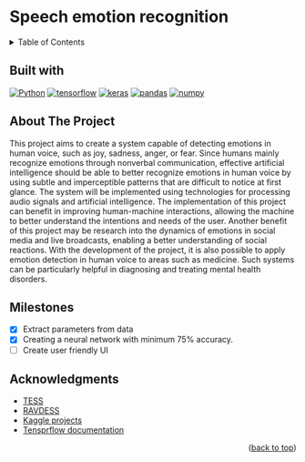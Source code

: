 # Speech emotion recognition

<!-- TABLE OF CONTENTS -->
<details>
  <summary>Table of Contents</summary>
  <ol>
    <li><a href="##about-the-project">About The Project</a></li>
    <li><a href="##Milestones">Milestones</a></li>
    <li><a href="##acknowledgments">Acknowledgments</a></li>
  </ol>
</details>

<!-- BUILT WITH -->

## Built with

[![Python]][python-url]
[![tensorflow]][tensorflow-url]
[![keras]][keras-url]
[![pandas]][pandas-url]
[![numpy]][numpy-url]

<!-- ABOUT THE PROJECT -->

## About The Project

This project aims to create a system capable of detecting emotions in human voice, such as joy, sadness, anger, or fear. Since humans mainly recognize emotions through nonverbal communication, effective artificial intelligence should be able to better recognize emotions in human voice by using subtle and imperceptible patterns that are difficult to notice at first glance. The system will be implemented using technologies for processing audio signals and artificial intelligence. The implementation of this project can benefit in improving human-machine interactions, allowing the machine to better understand the intentions and needs of the user. Another benefit of this project may be research into the dynamics of emotions in social media and live broadcasts, enabling a better understanding of social reactions. With the development of the project, it is also possible to apply emotion detection in human voice to areas such as medicine. Such systems can be particularly helpful in diagnosing and treating mental health disorders.

<!-- MILESTONES -->

## Milestones

- [x] Extract parameters from data
- [x] Creating a neural network with minimum 75% accuracy.
- [ ] Create user friendly UI

<!-- ACKNOWLEDGMENTS -->

## Acknowledgments

- [TESS](https://www.kaggle.com/datasets/ejlok1/toronto-emotional-speech-set-tess)
- [RAVDESS](https://paperswithcode.com/dataset/ravdess)
- [Kaggle projects](https://www.kaggle.com/code/shivamburnwal/speech-emotion-recognition)
- [Tensprflow documentation](https://www.tensorflow.org/?hl=pl)

<p align="right">(<a href="#Speech emotion recognition">back to top</a>)</p>

<!-- MARKDOWN LINKS & IMAGES -->
<!-- https://www.markdownguide.org/basic-syntax/#reference-style-links -->

[python]: https://img.shields.io/badge/Python-FFD43B?style=for-the-badge&logo=python&logoColor=blue
[python-url]: https://www.python.org/
[tensorflow]: https://img.shields.io/badge/TensorFlow-FF6F00?style=for-the-badge&logo=TensorFlow&logoColor=white
[tensorflow-url]: https://www.tensorflow.org/?hl=pl
[pandas]: https://img.shields.io/badge/Pandas-2C2D72?style=for-the-badge&logo=pandas&logoColor=white
[pandas-url]: https://pandas.pydata.org/
[numpy]: https://img.shields.io/badge/Numpy-777BB4?style=for-the-badge&logo=numpy&logoColor=white
[numpy-url]: https://numpy.org/
[keras]: https://img.shields.io/badge/Keras-FF0000?style=for-the-badge&logo=keras&logoColor=white
[keras-url]: https://keras.io/
